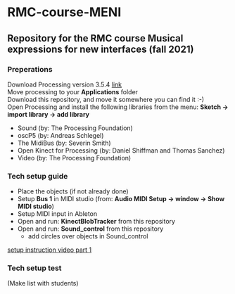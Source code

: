 # RMC-course-MENI
## Repository for the RMC course Musical expressions for new interfaces (fall 2021)

### Preperations
Download Processing version 3.5.4 [link](https://github.com/processing/processing/releases/download/processing-0270-3.5.4/processing-3.5.4-macosx.zip)<br >
Move processing to your **Applications** folder<br >
Download this repository, and move it somewhere you can find it :-)<br >
Open Processing and install the following libraries from the menu: **Sketch -> import library -> add library**<br >
- Sound (by: The Processing Foundation)
- oscP5 (by: Andreas Schlegel)
- The MidiBus (by: Severin Smith)
- Open Kinect for Processing (by: Daniel Shiffman and Thomas Sanchez)
- Video (by: The Processing Foundation)

### Tech setup guide
- Place the objects (if not already done)
- Setup **Bus 1** in MIDI studio (from: **Audio MIDI Setup -> window -> Show MIDI studio**)
- Setup MIDI input in Ableton
- Open and run: **KinectBlobTracker** from this repository
- Open and run: **Sound_control** from this repository
    - add circles over objects in Sound_control

[setup instruction video part 1](https://youtu.be/SQx9Hn1EwzM)

### Tech setup test
(Make list with students)


